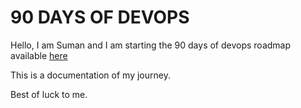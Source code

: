 # 90 DAYS OF DEVOPS

Hello, I am Suman and I am starting the 90 days of devops roadmap available [here](https://github.com/MichaelCade/90DaysOfDevOps)

This is a documentation of my journey.

Best of luck to me.